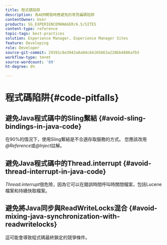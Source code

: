 ```yaml
---
title: 程式碼陷阱
description: 為AEM開發時應避免的常見編碼陷阱
contentOwner: User
products: SG_EXPERIENCEMANAGER/6.5/SITES
content-type: reference
topic-tags: best-practices
solution: Experience Manager, Experience Manager Sites
feature: Developing
role: Developer
source-git-commit: 29391c8e3042a8a04c64165663a228bb4886afb5
workflow-type: tm+mt
source-wordcount: '89'
ht-degree: 0%

---
```


# 程式碼陷阱{#code-pitfalls}

## 避免Java程式碼中的Sling繫結 {#avoid-sling-bindings-in-java-code}

在90%的情況下，使用Sling繫結是不合適存取服務的方式。 您應該改用&#x200B;*@Reference*&#x200B;或&#x200B;*@Inject*&#x200B;註解。

## 避免Java程式碼中的Thread.interrupt {#avoid-thread-interrupt-in-java-code}

*Thread.interrupt*&#x200B;很危險，因為它可以在錯誤時間呼叫時關閉檔案，包括Lucene檔案和持續快取檔案。

## 避免將Java同步與ReadWriteLocks混合 {#avoid-mixing-java-synchronization-with-readwritelocks}

這可能會導致程式碼最終鎖定的競爭條件。
